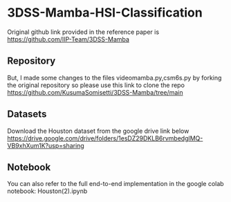 # 3DSS-Mamba-HSI-Classification
Original github link provided in the reference paper is https://github.com/IIP-Team/3DSS-Mamba
## Repository
But, I made some changes to the files videomamba.py,csm6s.py by forking the original repository so please use this link to clone the repo https://github.com/KusumaSomisetti/3DSS-Mamba/tree/main

## Datasets
Download the Houston dataset from the google drive link below 
https://drive.google.com/drive/folders/1esDZ29DKLB6rvmbedglMQ-VB9xhXum1K?usp=sharing

## Notebook
You can also refer to the full end-to-end implementation in the google colab notebook:
Houston(2).ipynb

